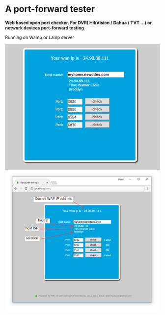 # A port-forward tester
**Web based open port checker. For DVR( HikVision / Dahua / TVT ...) or network devices port-forward testing**

Running on Wamp or Lamp server

![Demo](https://github.com/qienhuang/port_forwarding_tester/raw/master/snapshoot/demo.gif)
![UI](https://github.com/qienhuang/port_forwarding_tester/raw/master/snapshoot/ui.png)


